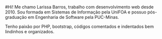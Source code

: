 #Hi!
Me chamo Larissa Barros, trabalho com desenvolvimento web desde 2010.
Sou formada em Sistemas de Informação pela UniFOA e possuo pós-graduação em Engenharia de Software pela PUC-Minas.

Tenho paixão por PHP, bootstrap, códigos comentados e indentados bem lindinhos e organizados.

